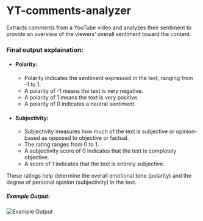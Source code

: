 # YT-comments-analyzer
Extracts comments from a YouTube video and analyzes their sentiment to provide an overview of the viewers' overall sentiment toward the content.

### Final output explaination:
 - #### Polarity:
    - Polarity indicates the sentiment expressed in the text, ranging from -1 to 1.
    - A polarity of -1 means the text is very negative.
    - A polarity of 1 means the text is very positive.
    - A polarity of 0 indicates a neutral sentiment.
 - #### Subjectivity:
    - Subjectivity measures how much of the text is subjective or opinion-based as opposed to objective or factual.
    - The rating ranges from 0 to 1.
    - A subjectivity score of 0 indicates that the text is completely objective.
    - A score of 1 indicates that the text is entirely subjective.

These ratings help determine the overall emotional tone (polarity) and the degree of personal opinion (subjectivity) in the text.

##### Example Output: 
![Example Output](https://github.com/HritikShukla02/YT-comments-analyzer/commit/c8a9df91f7625c446465e68326e079186244493e)